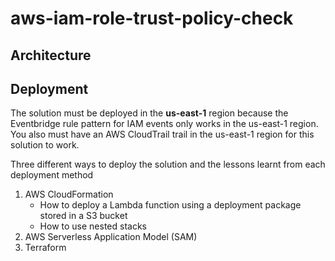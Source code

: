 # aws-iam-role-trust-policy-check

## Architecture


## Deployment

The solution must be deployed in the **us-east-1** region because the Eventbridge rule pattern for IAM events only works in the us-east-1 region.
You also must have an AWS CloudTrail trail in the us-east-1 region for this solution to work. 

Three different ways to deploy the solution and the lessons learnt from each deployment method
1. AWS CloudFormation
    - How to deploy a Lambda function using a deployment package stored in a S3 bucket
    - How to use nested stacks
2. AWS Serverless Application Model (SAM)
3. Terraform